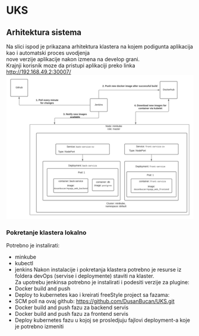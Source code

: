 # UKS



## Arhitektura sistema
Na slici ispod je prikazana arhitektura klastera na kojem podigunta aplikacija kao i automatski proces uvodjenja <br> 
nove verzije aplikacije nakon izmena na develop grani.<br>
Krajnji korisnik moze da pristupi aplikaciji preko linka http://192.168.49.2:30007/
![alt text](https://github.com/DusanBucan/UKS/blob/doc_cluster/devOps/UKS_arh.jpeg)

### Pokretanje klastera lokalno
Potrebno je instalirati:
- minkube
- kubectl
- jenkins
Nakon instalacije i pokretanja klastera potrebno je resurse iz foldera devOps (servise i deploymente) staviti na klaster.<br>
Za upotrebu jenkinsa potrebno je instalirati i podesiti verzije za plugine:
- Docker build and push
- Deploy to kubernetes
kao i kreirati freeStyle project sa fazama:
- SCM poll na ovaj github: https://github.com/DusanBucan/UKS.git
- Docker build and push fazu za backend servis
- Docker build and push fazu za frontend servis
- Deploy kubernetes fazu u kojoj se prosledjuju fajlovi deployment-a koje je potrebno izmeniti
